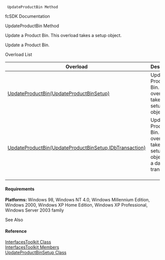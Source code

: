 ﻿     UpdateProductBin Method                                                   

fcSDK Documentation

UpdateProductBin Method

Update a Product Bin. This overload takes a setup object.

Update a Product Bin.

Overload List

| Overload | Description |
| --- | --- |
| [UpdateProductBin(UpdateProductBinSetup)](FChoice.Toolkits.Clarify~FChoice.Toolkits.Clarify.Interfaces.InterfacesToolkit~UpdateProductBin(UpdateProductBinSetup).md) | Update a Product Bin. This overload takes a setup object.   |
| [UpdateProductBin(UpdateProductBinSetup,IDbTransaction)](FChoice.Toolkits.Clarify~FChoice.Toolkits.Clarify.Interfaces.InterfacesToolkit~UpdateProductBin(UpdateProductBinSetup,IDbTransaction).md) | Update a Product Bin. This overload takes a setup object and a database transaction.   |

#### Requirements

**Platforms:** Windows 98, Windows NT 4.0, Windows Millennium Edition, Windows 2000, Windows XP Home Edition, Windows XP Professional, Windows Server 2003 family

See Also

#### Reference

[InterfacesToolkit Class](FChoice.Toolkits.Clarify~FChoice.Toolkits.Clarify.Interfaces.InterfacesToolkit.md)  
[InterfacesToolkit Members](FChoice.Toolkits.Clarify~FChoice.Toolkits.Clarify.Interfaces.InterfacesToolkit_members.md)  
[UpdateProductBinSetup Class](FChoice.Toolkits.Clarify~FChoice.Toolkits.Clarify.Interfaces.UpdateProductBinSetup.md)